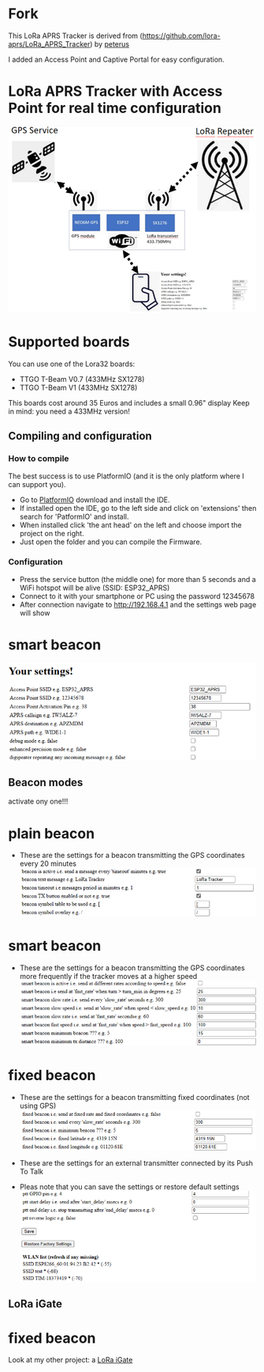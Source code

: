 
# Fork 

This LoRa APRS Tracker is derived from (https://github.com/lora-aprs/LoRa_APRS_Tracker) by [peterus](https://github.com/lora-aprs/LoRa_APRS_Tracker/commits?author=peterus)

I added an Access Point and Captive Portal for easy configuration. 

# LoRa APRS Tracker with Access Point for real time configuration 

![TTGO T-Beam](images/block_diagram.png)

# Supported boards

You can use one of the Lora32 boards:

* TTGO T-Beam V0.7 (433MHz SX1278)
* TTGO T-Beam V1 (433MHz SX1278)

This boards cost around 35 Euros and includes a small 0.96" display
Keep in mind: you need a 433MHz version!

## Compiling and configuration


### How to compile

The best success is to use PlatformIO (and it is the only platform where I can support you). 

* Go to [PlatformIO](https://platformio.org/) download and install the IDE. 
* If installed open the IDE, go to the left side and click on 'extensions' then search for 'PatformIO' and install.
* When installed click 'the ant head' on the left and choose import the project on the right.
* Just open the folder and you can compile the Firmware.

### Configuration

* Press the service button (the middle one) for more than 5 seconds and a WiFi hotspot will be alive (SSID: ESP32_APRS)
* Connect to it with your smartphone or PC using the password 12345678
* After connection navigate to http://192.168.4.1 and the settings web page will show
# smart beacon
![TTGO T-Beam](images/general_settings.png)

## Beacon modes
activate ony one!!!

# plain beacon
* These are the settings for a beacon transmitting the GPS coordinates every 20 minutes
![TTGO T-Beam](images/beacon_settings.png)

# smart beacon
* These are the settings for a beacon transmitting the GPS coordinates more frequently if the tracker moves at a higher speed 
![TTGO T-Beam](images/smart_beacon_settings.png)

# fixed beacon
* These are the settings for a beacon transmitting fixed coordinates (not using GPS) 
![TTGO T-Beam](images/fixed_beacon_settings.png)

* These are the settings for an external transmitter connected by its Push To Talk 
* Pleas note that you can save the settings or restore default settings
![TTGO T-Beam](images/PTT_settings_save.png)


## LoRa iGate

# fixed beacon
Look at my other project: a [LoRa iGate](https://github.com/peterus/LoRa_APRS_iGate)
